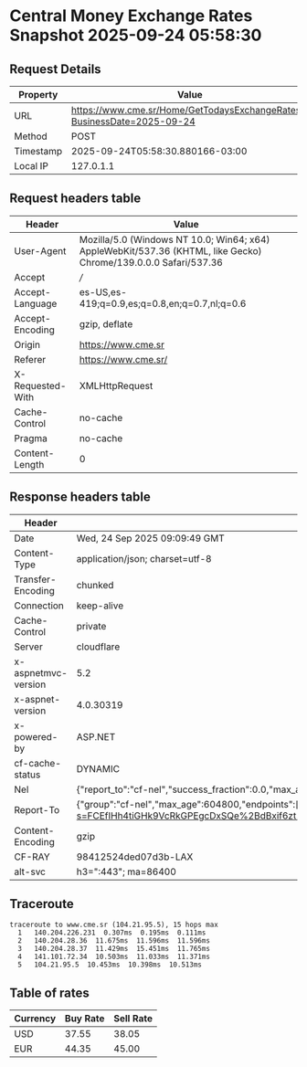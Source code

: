 # Central Money Exchange Rates Snapshot 2025-09-24 05:58:30
## Request Details

| Property | Value |
|----------|-------|
| URL | https://www.cme.sr/Home/GetTodaysExchangeRates/?BusinessDate=2025-09-24 |
| Method | POST |
| Timestamp | 2025-09-24T05:58:30.880166-03:00 |
| Local IP | 127.0.1.1 |
    
## Request headers table

| Header | Value |
|--------|-------|
| User-Agent | Mozilla/5.0 (Windows NT 10.0; Win64; x64) AppleWebKit/537.36 (KHTML, like Gecko) Chrome/139.0.0.0 Safari/537.36 |
| Accept | */* |
| Accept-Language | es-US,es-419;q=0.9,es;q=0.8,en;q=0.7,nl;q=0.6 |
| Accept-Encoding | gzip, deflate |
| Origin | https://www.cme.sr |
| Referer | https://www.cme.sr/ |
| X-Requested-With | XMLHttpRequest |
| Cache-Control | no-cache |
| Pragma | no-cache |
| Content-Length | 0 |

    
## Response headers table
| Header | Value |
|--------|-------|
| Date | Wed, 24 Sep 2025 09:09:49 GMT |
| Content-Type | application/json; charset=utf-8 |
| Transfer-Encoding | chunked |
| Connection | keep-alive |
| Cache-Control | private |
| Server | cloudflare |
| x-aspnetmvc-version | 5.2 |
| x-aspnet-version | 4.0.30319 |
| x-powered-by | ASP.NET |
| cf-cache-status | DYNAMIC |
| Nel | {"report_to":"cf-nel","success_fraction":0.0,"max_age":604800} |
| Report-To | {"group":"cf-nel","max_age":604800,"endpoints":[{"url":"https://a.nel.cloudflare.com/report/v4?s=FCEfIHh4tiGHk9VcRkGPEgcDxSQe%2BdBxif6zt18Zurf0uLc6WpJnv%2BG15%2Bx6JKHpuqbTLWcVkP6%2BtrYZQC08PaGhOorR4iEmfM0%3D"}]} |
| Content-Encoding | gzip |
| CF-RAY | 98412524ded07d3b-LAX |
| alt-svc | h3=":443"; ma=86400 |

## Traceroute 

```
traceroute to www.cme.sr (104.21.95.5), 15 hops max
  1   140.204.226.231  0.307ms  0.195ms  0.111ms 
  2   140.204.28.36  11.675ms  11.596ms  11.596ms 
  3   140.204.28.37  11.429ms  15.451ms  11.765ms 
  4   141.101.72.34  10.503ms  11.033ms  11.371ms 
  5   104.21.95.5  10.453ms  10.398ms  10.513ms 

```


## Table of rates

| Currency | Buy Rate | Sell Rate |
|----------|----------|-----------|
| USD | 37.55 | 38.05 |
| EUR | 44.35 | 45.00 |
